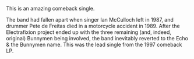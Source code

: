 This is an amazing comeback single.

The band had fallen apart when singer Ian McCulloch left in 1987, and drummer Pete de Freitas died in a motorcycle accident in 1989.  After the Electrafixion project ended up with the three remaining (and, indeed, original) Bunnymen being involved, the band inevitably reverted to the Echo & the Bunnymen name. This was the lead single from the 1997 comeback LP.
